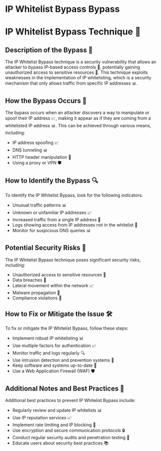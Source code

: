 # IP Whitelist Bypass Bypass

# IP Whitelist Bypass Technique 🚨
## Description of the Bypass 📝
The IP Whitelist Bypass technique is a security vulnerability that allows an attacker to bypass IP-based access controls 🚫, potentially gaining unauthorized access to sensitive resources 🤫. This technique exploits weaknesses in the implementation of IP whitelisting, which is a security mechanism that only allows traffic from specific IP addresses 📊.

## How the Bypass Occurs 🤔
The bypass occurs when an attacker discovers a way to manipulate or spoof their IP address 📈, making it appear as if they are coming from a whitelisted IP address 📊. This can be achieved through various means, including:
* IP address spoofing 📈
* DNS tunneling 📊
* HTTP header manipulation 📝
* Using a proxy or VPN 🛡️

## How to Identify the Bypass 🔍
To identify the IP Whitelist Bypass, look for the following indicators:
* Unusual traffic patterns 📊
* Unknown or unfamiliar IP addresses 📈
* Increased traffic from a single IP address 🚨
* Logs showing access from IP addresses not in the whitelist 📝
* Monitor for suspicious DNS queries 📊

## Potential Security Risks 🚨
The IP Whitelist Bypass technique poses significant security risks, including:
* Unauthorized access to sensitive resources 🤫
* Data breaches 📁
* Lateral movement within the network 📈
* Malware propagation 🚫
* Compliance violations 📝

## How to Fix or Mitigate the Issue 🛠️
To fix or mitigate the IP Whitelist Bypass, follow these steps:
* Implement robust IP whitelisting 📊
* Use multiple factors for authentication 📈
* Monitor traffic and logs regularly 🔍
* Use intrusion detection and prevention systems 🚫
* Keep software and systems up-to-date 📆
* Use a Web Application Firewall (WAF) 🛡️

## Additional Notes and Best Practices 📝
Additional best practices to prevent IP Whitelist Bypass include:
* Regularly review and update IP whitelists 📊
* Use IP reputation services 📈
* Implement rate limiting and IP blocking 🚫
* Use encryption and secure communication protocols 🔒
* Conduct regular security audits and penetration testing 🚨
* Educate users about security best practices 📚